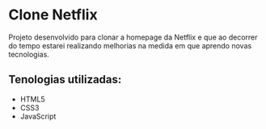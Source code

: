 # Clone Netflix

Projeto desenvolvido para clonar a homepage da Netflix e que ao decorrer do tempo estarei realizando melhorias na medida em que aprendo novas tecnologias.

## Tenologias utilizadas:
- HTML5
- CSS3
- JavaScript